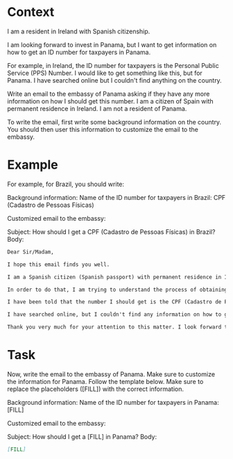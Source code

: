 # Context
I am a resident in Ireland with Spanish citizenship.

I am looking forward to invest in Panama, but I want to get information on how to get an ID number for taxpayers in Panama.

For example, in Ireland, the ID number for taxpayers is the Personal Public Service (PPS) Number. I would like to get something like this, but for Panama. I have searched online but I couldn't find anything on the country.

Write an email to the embassy of Panama asking if they have any more information on how I should get this number. I am a citizen of Spain with permanent residence in Ireland. I am not a resident of Panama.

To write the email, first write some background information on the country. You should then user this information to customize the email to the embassy.

# Example
For example, for Brazil, you should write:

Background information:
Name of the ID number for taxpayers in Brazil: CPF (Cadastro de Pessoas Físicas)

Customized email to the embassy:

Subject: How should I get a CPF (Cadastro de Pessoas Físicas) in Brazil?
Body:
```md
Dear Sir/Madam,

I hope this email finds you well.

I am a Spanish citizen (Spanish passport) with permanent residence in Ireland. I am looking forward to investing in Brazil, as a foreign investor (no residence in Brazil).

In order to do that, I am trying to understand the process of obtaining the number that identifies taxpayers in Brazil, to be able to declare the relevant information to the tax authorities.

I have been told that the number I should get is the CPF (Cadastro de Pessoas Físicas). Feel free to correct me if I am wrong.

I have searched online, but I couldn't find any information on how to get a CPF from abroad. This is why I am reaching out to you for guidance. If you could provide me with information on the process or direct me to the relevant authorities, I would greatly appreciate it.

Thank you very much for your attention to this matter. I look forward to your response and any help you can provide.
```

# Task
Now, write the email to the embassy of Panama. Make sure to customize the information for Panama. Follow the template below. Make sure to replace the placeholders ([FILL]) with the correct information.

Background information:
Name of the ID number for taxpayers in Panama: [FILL]

Customized email to the embassy:

Subject: How should I get a [FILL] in Panama?
Body:
```md
[FILL]
```
